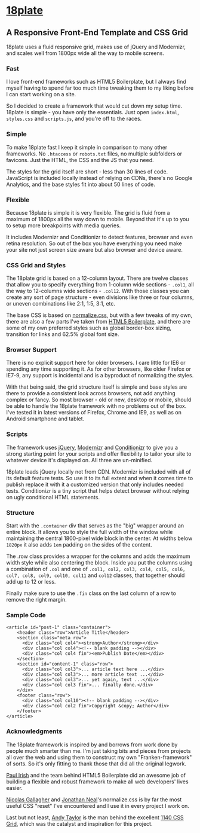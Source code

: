 # [18plate](http://www.iliadraznin.com/lab/18plate/)
## A Responsive Front-End Template and CSS Grid

18plate uses a fluid responsive grid, makes use of jQuery and Modernizr, and scales well from 1800px wide all the way to mobile screens.

### Fast

I love front-end frameworks such as HTML5 Boilerplate, but I always find myself having to spend far too much time tweaking them to my liking before I can start working on a site.

So I decided to create a framework that would cut down my setup time. 18plate is simple - you have only the essentials. Just open `index.html`, `styles.css` and `scripts.js`, and you're off to the races.

### Simple

To make 18plate fast I keep it simple in comparison to many other frameworks. No `.htaccess` or `robots.txt` files, no multiple subfolders or favicons. Just the HTML, the CSS and the JS that you need.

The styles for the grid itself are short - less than 30 lines of code. JavaScript is included locally instead of relying on CDNs, there's no Google Analytics, and the base styles fit into about 50 lines of code.

### Flexible

Because 18plate is simple it is very flexible. The grid is fluid from a maximum of 1800px all the way down to mobile. Beyond that it's up to you to setup more breakpoints with media queries.

It includes Modernizr and Conditionizr to detect features, browser and even retina resolution. So out of the box you have everything you need make your site not just screen size aware but also browser and device aware.

### CSS Grid and Styles

The 18plate grid is based on a 12-column layout. There are twelve classes that allow you to specify everything from 1-column wide sections - `.col1`, all the way to 12-columns wide sections - `.col12`. With those classes you can create any sort of page structure - even divisions like three or four columns, or uneven combinations like 2:1, 1:5, 3:1, etc.

The base CSS is based on [normalize.css](http://git.io/normalize/), but with a few tweaks of my own, there are also a few parts I've taken from [HTML5 Boilerplate](http://www.iliadraznin.com/lab/18plate/github.com/h5bp/html5-boilerplate), and there are some of my own preferred styles such as global border-box sizing, transition for links and 62.5% global font size.

### Browser Support

There is no explicit support here for older browsers. I care little for IE6 or spending any time supporting it. As for other browsers, like older Firefox or IE7-9, any support is incidental and is a byproduct of normalizing the styles.

With that being said, the grid structure itself is simple and base styles are there to provide a consistent look across browsers, not add anything complex or fancy. So most browser - old or new, desktop or mobile, should be able to handle the 18plate framework with no problems out of the box. I've tested it in latest versions of Firefox, Chrome and IE9, as well as on Android smartphone and tablet.

### Scripts

The framework uses [jQuery](http://jquery.com/), [Modernizr](http://modernizr.com/) and [Conditionizr](http://conditionizr.com/) to give you a strong starting point for your scripts and offer flexibility to tailor your site to whatever device it's displayed on. All three are un-minified.

18plate loads jQuery locally not from CDN. Modernizr is included with all of its default feature tests. So use it to its full extent and when it comes time to publish replace it with it a customized version that only includes needed tests. Conditionizr is a tiny script that helps detect browser without relying on ugly conditional HTML statements.

### Structure

Start with the `.container` div that serves as the "big" wrapper around an entire block. It allows you to style the full width of the window while maintaining the central 1800-pixel wide block in the center. At widths below `1820px` it also adds `1em` padding on the sides of the content.

The .row class provides a wrapper for the columns and adds the maximum width style while also centering the block. Inside you put the columns using a combination of `.col` and one of `.col1, col2, col3, col4, col5, col6, col7, col8, col9, col10, col11` and `col12` classes, that together should add up to 12 or less.

Finally make sure to use the `.fin` class on the last column of a row to remove the right margin.

### Sample Code

```
<article id="post-1" class="container">
    <header class="row">Article Title</header>
    <section class="meta row">
      <div class="col col4"><strong>Author</strong></div>
      <div class="col col4"><!-- blank padding --></div>
      <div class="col col4 fin"><em>Publish Date</em></div>
    </section>
    <section id="content-1" class="row">
      <div class="col col3">... article text here ...</div>
      <div class="col col3">... more article text ...</div>
      <div class="col col3">... yet again, text ...</div>
      <div class="col col3 fin">... finally done.</div>
    </div>
    <footer class="row">
      <div class="col col10"><!-- blank padding --></div>
      <div class="col col2 fin">Copyright &copy; Author</div>
    </footer>
</article>
```

### Acknowledgments

The 18plate framework is inspired by and borrows from work done by people much smarter than me. I'm just taking bits and pieces from projects all over the web and using them to construct my own "Franken-framework" of sorts. So it's only fitting to thank those that did all the original legwork.

[Paul Irish](http://paulirish.com/) and the team behind HTML5 Boilerplate did an awesome job of building a flexible and robust framework to make all web developers' lives easier.

[Nicolas Gallagher](http://nicolasgallagher.com/) and [Jonathan Neal](http://www.jonathantneal.com/)'s normalize.css is by far the most useful CSS "reset" I've encountered and I use it in every project I work on.

Last but not least, [Andy Taylor](http://andytaylor.me/) is the man behind the excellent [1140 CSS Grid](http://cssgrid.net/), which was the catalyst and inspiration for this project.
